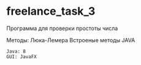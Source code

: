 # freelance_task_3
Программа для проверки простоты числа

Методы:
                Люка-Лемера
                Встроеные методы JAVA

    Java: 8
    GUI: JavaFX
